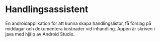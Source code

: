 # Handlingsassistent
 En androidapplikation för att kunna skapa handlingslistor, få förslag på middagar och dokumentera kostnader vid inhandling. Appen är skriven i java med hjälp av Android Studio.
